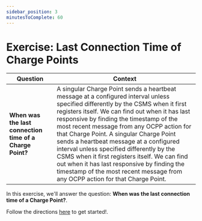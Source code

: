 ```yaml
---
sidebar_position: 3
minutesToComplete: 60
---
```


# Exercise: Last Connection Time of Charge Points


| Question | Context |
| --- | --- |
| **When was the last connection time of a Charge Point?** | A singular Charge Point sends a heartbeat message at a configured interval unless specified differently by the CSMS when it first registers itself. We can find out when it has last responsive by finding the timestamp of the most recent message from any OCPP action for that Charge Point. A singular Charge Point sends a heartbeat message at a configured interval unless specified differently by the CSMS when it first registers itself. We can find out when it has last responsive by finding the timestamp of the most recent message from any OCPP action for that Charge Point. |

In this exercise, we'll answer the question: **When was the last connection time of a Charge Point?**.

Follow the directions [here](https://github.com/data-derp/exercise-ev-databricks/tree/main/last-connection-time-charge-points) to get started!.